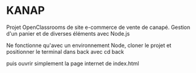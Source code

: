 # KANAP

Projet OpenClassrooms de site e-commerce de vente de canapé.
Gestion d'un panier et de diverses éléments avec Node.js

Ne fonctionne qu'avec un environnement Node, cloner le projet et positionner le terminal dans back avec cd back

puis ouvrir simplement la page internet de index.html
